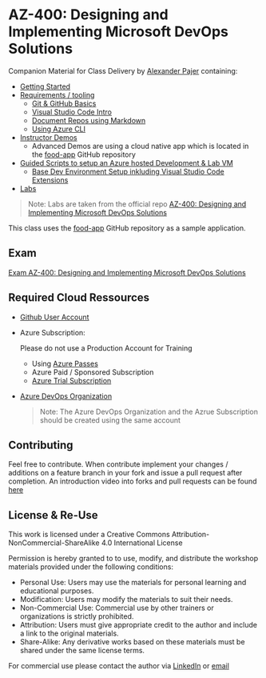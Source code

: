 # AZ-400: Designing and Implementing Microsoft DevOps Solutions

Companion Material for Class Delivery by [Alexander Pajer](https://www.integrations.at/kontakt-impressum.aspx) containing:

- [Getting Started](./tooling/00-getting-started)
- [Requirements / tooling](./tooling)
  - [Git & GitHub Basics](./tooling/01-github)
  - [Visual Studio Code Intro](./tooling/02-vs-code)
  - [Document Repos using Markdown](./tooling/03-markdown)
  - [Using Azure CLI](./tooling/04-cli)
- [Instructor Demos](./demos)
  - Advanced Demos are using a cloud native app which is located in the [food-app](https://github.com/arambazamba/food-app) GitHub repository
- [Guided Scripts to setup an Azure hosted Development & Lab VM](./setup)
  - [Base Dev Environment Setup inkluding Visual Studio Code Extensions](./setup/#basics)
- [Labs](https://github.com/MicrosoftLearning/AZ400-DesigningandImplementingMicrosoftDevOpsSolutions/tree/master/Instructions/Labs)

> Note: Labs are taken from the official repo [AZ-400: Designing and Implementing Microsoft DevOps Solutions](https://github.com/MicrosoftLearning/AZ400-DesigningandImplementingMicrosoftDevOpsSolutions)

This class uses the [food-app](https://github.com/arambazamba/food-app) GitHub repository as a sample application. 

## Exam

[Exam AZ-400: Designing and Implementing Microsoft DevOps Solutions](https://docs.microsoft.com/en-us/learn/certifications/exams/az-400)

## Required Cloud Ressources

- [Github User Account](https://github.com/)

- Azure Subscription:

  Please do not use a Production Account for Training

  - Using [Azure Passes](https://www.microsoftazurepass.com/)
  - Azure Paid / Sponsored Subscription
  - [Azure Trial Subscription](https://azure.microsoft.com/en-us/free/)

- [Azure DevOps Organization](https://dev.azure.com/)

  >Note: The Azure DevOps Organization and the Azrue Subscription should be created using the same account

## Contributing

Feel free to contribute. When contribute implement your changes / additions on a feature branch in your fork and issue a pull request after completion. An introduction video into forks and pull requests can be found [here](https://www.youtube.com/watch?v=nT8KGYVurIU)

## License & Re-Use

This work is licensed under a Creative Commons Attribution-NonCommercial-ShareAlike 4.0 International License

Permission is hereby granted to to use, modify, and distribute the workshop materials provided under the following conditions:

- Personal Use: Users may use the materials for personal learning and educational purposes.
- Modification: Users may modify the materials to suit their needs.
- Non-Commercial Use: Commercial use by other trainers or organizations is strictly prohibited.
- Attribution: Users must give appropriate credit to the author and include a link to the original materials.
- Share-Alike: Any derivative works based on these materials must be shared under the same license terms.

For commercial use please contact the author via [LinkedIn](https://www.linkedin.com/in/alexander-kastil-3bb26511a/) or [email](mailto:alexander.kastil@integrations.at)


